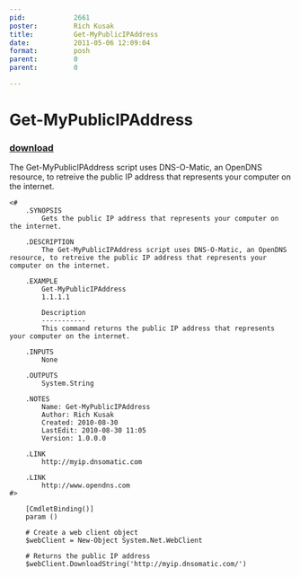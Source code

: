 ```yaml
---
pid:            2661
poster:         Rich Kusak
title:          Get-MyPublicIPAddress
date:           2011-05-06 12:09:04
format:         posh
parent:         0
parent:         0

---
```


# Get-MyPublicIPAddress

### [download](2661.ps1)

The Get-MyPublicIPAddress script uses DNS-O-Matic, an OpenDNS resource, to retreive the public IP address that represents your computer on the internet.

```posh
<# 
	.SYNOPSIS
		Gets the public IP address that represents your computer on the internet.
	
	.DESCRIPTION
		The Get-MyPublicIPAddress script uses DNS-O-Matic, an OpenDNS resource, to retreive the public IP address that represents your computer on the internet.
	
	.EXAMPLE
		Get-MyPublicIPAddress
		1.1.1.1
		
		Description
		-----------
		This command returns the public IP address that represents your computer on the internet.
	
	.INPUTS
		None
	
	.OUTPUTS
		System.String
	
	.NOTES
		Name: Get-MyPublicIPAddress
		Author: Rich Kusak
		Created: 2010-08-30
		LastEdit: 2010-08-30 11:05
		Version: 1.0.0.0
		
	.LINK
		http://myip.dnsomatic.com

	.LINK
		http://www.opendns.com	
#>

	[CmdletBinding()]
	param ()
	
	# Create a web client object
	$webClient = New-Object System.Net.WebClient
	
	# Returns the public IP address
	$webClient.DownloadString('http://myip.dnsomatic.com/')

```
